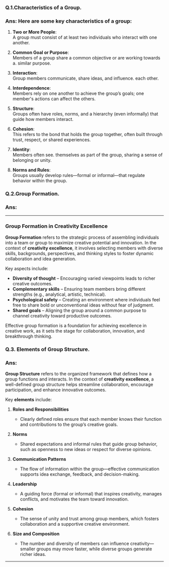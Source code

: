 ### Q.1.Characteristics of a Group.
### Ans: Here are some **key characteristics of a group**:

1. **Two or More People**:  
   A group must consist of at least two individuals who interact with one another.

2. **Common Goal or Purpose**:  
   Members of a group share a common objective or are working towards a.      similar purpose.

3. **Interaction**:  
   Group members communicate, share ideas, and influence.    each other.

4. **Interdependence**:  
   Members rely on one another to achieve the group’s goals; one member's actions can affect the others.

5. **Structure**:       
   Groups often have roles, norms, and a hierarchy (even informally) that guide how members interact.

6. **Cohesion**:  
   This refers to the bond that holds the group together, often built through trust, respect, or shared experiences.

7. **Identity**:  
   Members often see.    themselves as part of the group, sharing a sense of belonging or unity.

8. **Norms and Rules**:  
   Groups usually develop rules—formal or informal—that regulate behavior within the group.

### Q.2.Group Formation.
### Ans:

---

### **Group Formation in Creativity Excellence**

**Group Formation** refers to the strategic process of assembling individuals into a team or group to maximize creative potential and innovation. In the context of **creativity excellence**, it involves selecting members with diverse skills, backgrounds, perspectives, and thinking styles to foster dynamic collaboration and idea generation. 

Key aspects include:
- **Diversity of thought** – Encouraging varied viewpoints leads to richer creative outcomes.
- **Complementary skills** – Ensuring team members bring different strengths (e.g., analytical, artistic, technical).
- **Psychological safety** – Creating an environment where individuals feel free to share bold or unconventional ideas without fear of judgment.
- **Shared goals** – Aligning the group around a common purpose to channel creativity toward productive outcomes.

Effective group formation is a foundation for achieving excellence in creative work, as it sets the stage for collaboration, innovation, and breakthrough thinking.

### Q.3. Elements of Group Structure.
### Ans:
**Group Structure** refers to the organized framework that defines how a group functions and interacts. In the context of **creativity excellence**, a well-defined group structure helps streamline collaboration, encourage participation, and enhance innovative outcomes.

Key **elements** include:

1. **Roles and Responsibilities**  
   - Clearly defined roles ensure that each member knows their function and contributions to the group’s creative goals.

2. **Norms**  
   - Shared expectations and informal rules that guide group behavior, such as openness to new ideas or respect for diverse opinions.

3. **Communication Patterns**  
   - The flow of information within the group—effective communication supports idea exchange, feedback, and decision-making.

4. **Leadership**  
   - A guiding force (formal or informal) that inspires creativity, manages conflicts, and motivates the team toward innovation.

5. **Cohesion**  
   - The sense of unity and trust among group members, which fosters collaboration and a supportive creative environment.

6. **Size and Composition**  
   - The number and diversity of members can influence creativity—smaller groups may move faster, while diverse groups generate richer ideas.

---
